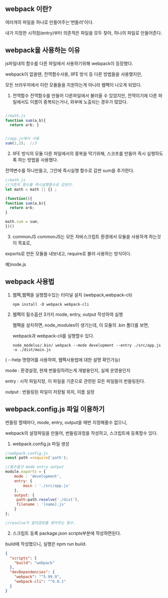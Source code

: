 ## webpack 이란?
여러개의 파일을 하나로 만들어주는'번들러'이다.

내가 지정한 시작점(entry)부터 의존적은 파일을 모두 찾아, 하나의 파일로 만들어준다.

## webpack을 사용하는 이유
js파일내의 함수를 다른 파일에서 사용하기위해 webpack이 등장했다.

webpack이 없을땐, 전역함수사용, IIFE 방식 등 다른 방법들을 사용했지만,

모든 브라우저에서 이런 모듈들을 지원하는게 아니라 웹팩이 나오게 되었다.

1. 전역함수
전역함수를 만들어 다른파일에서 불러올 수 있었지만, 전역이기에 다른 파일에서도 이름이 중복되는거나, 외부에 노출되는 경우가 많았다.
```js

//math.js
function sum(a,b){
  return a+b; }
```

```js

//app.js에서 사용
sum(1,2);  //3
```

2. IIFE 방식의 모듈
다른 파일에서의 중복을 막기위해, 스코프를 만들어 즉시 실행하도록 하는 방법을 사용했다.

전역변수를 하나만들고, 그안에 즉시실행 함수로 감싼 sum을 추가한다.


```js
//math.js
//기존의 함수를 즉시실행함수로 감싼다.
let math = math || {} ; 

(function(){
function sum(a,b){
  return a+b;
}

math.sum = sum;
})()

```

3. commonJS
commonJS는 모든 자바스크립트 환경에서 모듈을 사용하게 하는것이 목표로,

exports로 만든 모듈을 내보내고, require로 불러 사용하는 방식이다.

예)node.js

## webpack 사용법 

1. 웹팩,웹팩을 실행할수있는 터미널 설치 (webpack,webpack-cli)
   ```node
   npm install -D webpack webpack-cli
   ```
2. 웹팩의 필수옵션 3가지 mode, entry, output 작성하여 실행

   웹팩을 설치하면, node_modules이 생기는데, 이 모듈의 .bin 폴더를 보면,
   
   webpack과 webpack-cli를 실행할수 있다.
   
   
   ```node
   node_modelus/.bin/ webpack --mode development --entry ./src/app.js -o ./dist/main.js   
   ```

  ( --help 명령어를 사용하여, 웹팩사용법에 대한 설명 확인가능)

  mode : 환경설정, 현재 번들링하려는게 개발용인지, 실제 운영용인지 

  entry : 시작 파일지정, 이 파일을 기준으로 관련된 모든 파일들이 번들링된다.

  output : 번들링된 파일이 저장될 위치, 이름 설정


## webpack.config.js 파일 이용하기

번들링 할때마다, mode, entry, output을 매번 지정해줄수 없으니,

webpack의 설정파일을 만들어, 번들링과정을 작성하고, 스크립트에 등록할수 있다.

1. webpack.config.js 파일 생성
```js
//webpack.config.js
const path =require('path');

//필수옵션 mode entry output
module.exports = {
    mode : 'development',
    entry: {
        main : './src/app.js'
    },
    output: {
     path:path.resolve('./dist'),
     filename : '[name].js'
    }
};

//resolve가 절대경로를 찾아주는 함수.
```

2. 스크립트 등록
package.json scripts부분에 작성하면된다.

build에 작성했으니, 실행은 npm run build.

```json
{
  "scripts": {
    "build": "webpack"
  },
  "devDependencies": {
    "webpack": "^5.99.9",
    "webpack-cli": "^6.0.1"
  }
}

```
  









